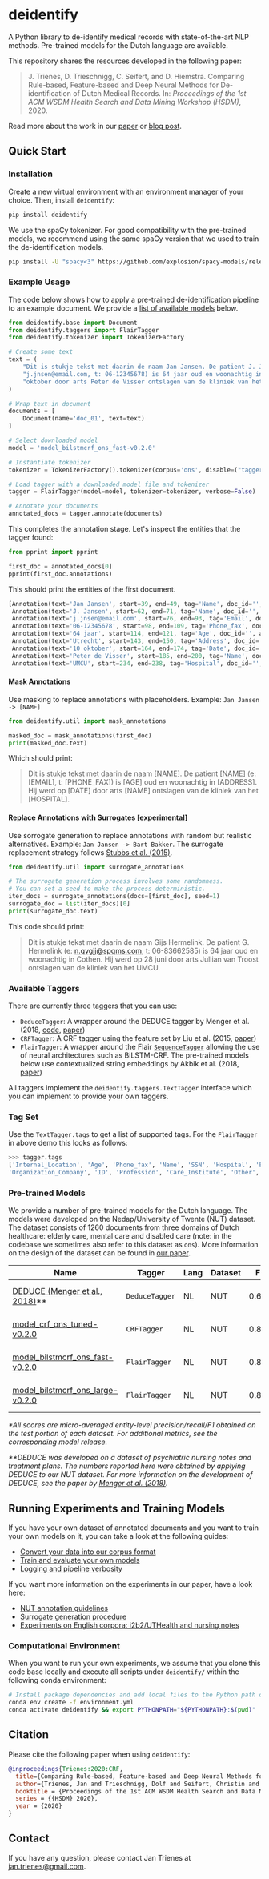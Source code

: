 # deidentify

A Python library to de-identify medical records with state-of-the-art NLP methods. Pre-trained models for the Dutch language are available.

This repository shares the resources developed in the following paper:

> J. Trienes, D. Trieschnigg, C. Seifert, and D. Hiemstra. Comparing Rule-based, Feature-based and Deep Neural Methods for De-identification of Dutch Medical Records. In: *Proceedings of the 1st ACM WSDM Health Search and Data Mining Workshop (HSDM)*, 2020.

Read more about the work in our [paper](https://arxiv.org/abs/2001.05714) or [blog post](https://medium.com/nedap/de-identification-of-ehr-using-nlp-a270d40fc442).

## Quick Start

### Installation

Create a new virtual environment with an environment manager of your choice. Then, install `deidentify`:

```sh
pip install deidentify
```

We use the spaCy tokenizer. For good compatibility with the pre-trained models, we recommend using the same spaCy version that we used to train the de-identification models.

```sh
pip install -U "spacy<3" https://github.com/explosion/spacy-models/releases/download/nl_core_news_sm-2.3.0/nl_core_news_sm-2.3.0.tar.gz#egg=nl_core_news_sm==2.3.0
```

### Example Usage

The code below shows how to apply a pre-trained de-identification pipeline to an example document. We provide a [list of available models](#pre-trained-models) below.

```py
from deidentify.base import Document
from deidentify.taggers import FlairTagger
from deidentify.tokenizer import TokenizerFactory

# Create some text
text = (
    "Dit is stukje tekst met daarin de naam Jan Jansen. De patient J. Jansen (e: "
    "j.jnsen@email.com, t: 06-12345678) is 64 jaar oud en woonachtig in Utrecht. Hij werd op 10 "
    "oktober door arts Peter de Visser ontslagen van de kliniek van het UMCU."
)

# Wrap text in document
documents = [
    Document(name='doc_01', text=text)
]

# Select downloaded model
model = 'model_bilstmcrf_ons_fast-v0.2.0'

# Instantiate tokenizer
tokenizer = TokenizerFactory().tokenizer(corpus='ons', disable=("tagger", "ner"))

# Load tagger with a downloaded model file and tokenizer
tagger = FlairTagger(model=model, tokenizer=tokenizer, verbose=False)

# Annotate your documents
annotated_docs = tagger.annotate(documents)
```

This completes the annotation stage. Let's inspect the entities that the tagger found:

```py
from pprint import pprint

first_doc = annotated_docs[0]
pprint(first_doc.annotations)
```

This should print the entities of the first document.

```py
[Annotation(text='Jan Jansen', start=39, end=49, tag='Name', doc_id='', ann_id='T0'),
 Annotation(text='J. Jansen', start=62, end=71, tag='Name', doc_id='', ann_id='T1'),
 Annotation(text='j.jnsen@email.com', start=76, end=93, tag='Email', doc_id='', ann_id='T2'),
 Annotation(text='06-12345678', start=98, end=109, tag='Phone_fax', doc_id='', ann_id='T3'),
 Annotation(text='64 jaar', start=114, end=121, tag='Age', doc_id='', ann_id='T4'),
 Annotation(text='Utrecht', start=143, end=150, tag='Address', doc_id='', ann_id='T5'),
 Annotation(text='10 oktober', start=164, end=174, tag='Date', doc_id='', ann_id='T6'),
 Annotation(text='Peter de Visser', start=185, end=200, tag='Name', doc_id='', ann_id='T7'),
 Annotation(text='UMCU', start=234, end=238, tag='Hospital', doc_id='', ann_id='T8')]
```

#### Mask Annotations

Use masking to replace annotations with placeholders. Example: `Jan Jansen -> [NAME]`

```py
from deidentify.util import mask_annotations

masked_doc = mask_annotations(first_doc)
print(masked_doc.text)
```

Which should print:

> Dit is stukje tekst met daarin de naam [NAME]. De patient [NAME] (e: [EMAIL], t: [PHONE_FAX]) is [AGE] oud en woonachtig in [ADDRESS]. Hij werd op [DATE] door arts [NAME] ontslagen van de kliniek van het [HOSPITAL].

#### Replace Annotations with Surrogates [experimental]

Use sorrogate generation to replace annotations with random but realistic alternatives. Example: `Jan Jansen -> Bart Bakker`. The surrogate replacement strategy follows [Stubbs et al. (2015)](https://doi.org/10.1007/978-3-319-23633-9_27).

```py
from deidentify.util import surrogate_annotations

# The surrogate generation process involves some randomness.
# You can set a seed to make the process deterministic.
iter_docs = surrogate_annotations(docs=[first_doc], seed=1)
surrogate_doc = list(iter_docs)[0]
print(surrogate_doc.text)
```

This code should print:

> Dit is stukje tekst met daarin de naam Gijs Hermelink. De patient G. Hermelink (e: n.qvgjj@spqms.com, t: 06-83662585) is 64 jaar oud en woonachtig in Cothen. Hij werd op 28 juni door arts Jullian van Troost ontslagen van de kliniek van het UMCU.

### Available Taggers

There are currently three taggers that you can use:

   * `DeduceTagger`: A wrapper around the DEDUCE tagger by Menger et al. (2018, [code](https://github.com/vmenger/deduce), [paper](https://www.sciencedirect.com/science/article/abs/pii/S0736585316307365))
   * `CRFTagger`: A CRF tagger using the feature set by Liu et al. (2015, [paper](https://www.sciencedirect.com/science/article/pii/S1532046415001197))
   * `FlairTagger`: A wrapper around the Flair [`SequenceTagger`](https://github.com/zalandoresearch/flair/blob/2d6e89bdfe05644b4e5c7e8327f6ecc6b834ec9e/flair/models/sequence_tagger_model.py#L68) allowing the use of neural architectures such as BiLSTM-CRF. The pre-trained models below use contextualized string embeddings by Akbik et al. (2018, [paper](https://www.aclweb.org/anthology/C18-1139/))

All taggers implement the `deidentify.taggers.TextTagger` interface which you can implement to provide your own taggers.

### Tag Set

Use the `TextTagger.tags` to get a list of supported tags. For the `FlairTagger` in above demo this looks as follows:

```py
>>> tagger.tags
['Internal_Location', 'Age', 'Phone_fax', 'Name', 'SSN', 'Hospital', 'Email', 'Initials', 'O',
'Organization_Company', 'ID', 'Profession', 'Care_Institute', 'Other', 'Date', 'URL_IP', 'Address']
```

### Pre-trained Models

We provide a number of pre-trained models for the Dutch language. The models were developed on the Nedap/University of Twente (NUT) dataset. The dataset consists of 1260 documents from three domains of Dutch healthcare: elderly care, mental care and disabled care (note: in the codebase we sometimes also refer to this dataset as `ons`). More information on the design of the dataset can be found in [our paper](https://arxiv.org/abs/2001.05714).


| Name | Tagger | Lang | Dataset | F1* | Precision* | Recall* | Tags |
|------|--------|----------|---------|----|-----------|--------|--------|
| [DEDUCE (Menger et al., 2018)](https://www.sciencedirect.com/science/article/abs/pii/S0736585316307365)** | `DeduceTagger` | NL | NUT | 0.6649 | 0.8192 | 0.5595 | [8 PHI Tags](https://github.com/nedap/deidentify/blob/168ad67aec586263250900faaf5a756d3b8dd6fa/deidentify/methods/deduce/run_deduce.py#L17) |
| [model_crf_ons_tuned-v0.2.0](https://github.com/nedap/deidentify/releases/tag/model_crf_ons_tuned-v0.2.0) | `CRFTagger` | NL | NUT | 0.8511 | 0.9337 | 0.7820 | [15 PHI Tags](https://github.com/nedap/deidentify/releases/tag/model_crf_ons_tuned-v0.2.0) |
| [model_bilstmcrf_ons_fast-v0.2.0](https://github.com/nedap/deidentify/releases/tag/model_bilstmcrf_ons_fast-v0.2.0) | `FlairTagger`  | NL | NUT | 0.8914 | 0.9101 | 0.8735 | [15 PHI Tags](https://github.com/nedap/deidentify/releases/tag/model_bilstmcrf_ons_fast-v0.2.0) |
| [model_bilstmcrf_ons_large-v0.2.0](https://github.com/nedap/deidentify/releases/tag/model_bilstmcrf_ons_large-v0.2.0) | `FlairTagger` | NL | NUT | 0.8990 | 0.9240 | 0.8754 | [15 PHI Tags](https://github.com/nedap/deidentify/releases/tag/model_bilstmcrf_ons_large-v0.2.0) |

*\*All scores are micro-averaged entity-level precision/recall/F1 obtained on the test portion of each dataset. For additional metrics, see the corresponding model release.*

*\*\*DEDUCE was developed on a dataset of psychiatric nursing notes and treatment plans. The numbers reported here were obtained by applying DEDUCE to our NUT dataset. For more information on the development of DEDUCE, see the paper by [Menger et al. (2018)](https://www.sciencedirect.com/science/article/abs/pii/S0736585316307365).*

## Running Experiments and Training Models

If you have your own dataset of annotated documents and you want to train your own models on it, you can take a look at the following guides:

   * [Convert your data into our corpus format](docs/01_data_format.md)
   * [Train and evaluate your own models](docs/02_train_evaluate_models.md)
   * [Logging and pipeline verbosity](docs/06_pipeline_verbosity.md)

If you want more information on the experiments in our paper, have a look here:

   * [NUT annotation guidelines](docs/03_hsdm2020_nut_annotation_guidelines.md)
   * [Surrogate generation procedure](docs/04_hsdm2020_surrogate_generation.md)
   * [Experiments on English corpora: i2b2/UTHealth and nursing notes](docs/05_hsdm2020_english_datasets.md)

### Computational Environment

When you want to run your own experiments, we assume that you clone this code base locally and execute all scripts under `deidentify/` within the following conda environment:

```sh
# Install package dependencies and add local files to the Python path of that environment.
conda env create -f environment.yml
conda activate deidentify && export PYTHONPATH="${PYTHONPATH}:$(pwd)"
```

## Citation

Please cite the following paper when using `deidentify`:

```bibtex
@inproceedings{Trienes:2020:CRF,
  title={Comparing Rule-based, Feature-based and Deep Neural Methods for De-identification of Dutch Medical Records},
  author={Trienes, Jan and Trieschnigg, Dolf and Seifert, Christin and Hiemstra, Djoerd},
  booktitle = {Proceedings of the 1st ACM WSDM Health Search and Data Mining Workshop},
  series = {{HSDM} 2020},
  year = {2020}
}
```

## Contact

If you have any question, please contact Jan Trienes at jan.trienes@gmail.com.
